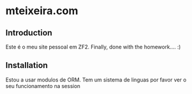mteixeira.com  
=======================

Introduction
------------
Este é o meu site pessoal em ZF2.
Finally, done with the homework.... :)

Installation
------------
Estou a usar modulos de ORM.
Tem um sistema de linguas por favor ver o seu funcionamento na session